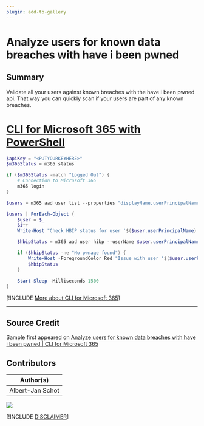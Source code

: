 ```yaml
---
plugin: add-to-gallery
---
```


# Analyze users for known data breaches with have i been pwned

## Summary

Validate all your users against known breaches with the have i been pwned api. That way you can quickly scan if your users are part of any known breaches.

# [CLI for Microsoft 365 with PowerShell](#tab/cli-m365-ps)

```powershell
$apiKey = "<PUTYOURKEYHERE>"
$m365Status = m365 status

if ($m365Status -match "Logged Out") {
    # Connection to Microsoft 365
    m365 login
}

$users = m365 aad user list --properties "displayName,userPrincipalName" | ConvertFrom-Json

$users | ForEach-Object {
    $user = $_
    $i++
    Write-Host "Check HBIP status for user '$($user.userPrincipalName)' - ($i/$($users.length))"

    $hbipStatus = m365 aad user hibp --userName $user.userPrincipalName --apiKey $apiKey --verbose | ConvertFrom-Json

    if ($hbipStatus -ne "No pwnage found") {
        Write-Host -ForegroundColor Red "Issue with user '$($user.userPrincipalName)'"
        $hbipStatus
    }

    Start-Sleep -Milliseconds 1500
}
```

[!INCLUDE [More about CLI for Microsoft 365](../../docfx/includes/MORE-CLIM365.md)]
***

## Source Credit

Sample first appeared on [Analyze users for known data breaches with have i been pwned | CLI for Microsoft 365](https://pnp.github.io/cli-microsoft365/sample-scripts/aad/analyze-users-haveibeenpwnd/)

## Contributors

| Author(s) |
|-----------|
| Albert-Jan Schot |



<img src="https://m365-visitor-stats.azurewebsites.net/script-samples/scripts/aad-analyze-users-hibp?labelText=Visitors" class="img-visitor" aria-hidden="true" />



[!INCLUDE [DISCLAIMER](../../docfx/includes/DISCLAIMER.md)]
